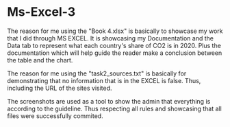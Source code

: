 # Ms-Excel-3

The reason for me using the "Book 4.xlsx" is basically to showcase my work that I did through MS EXCEL.
It is showcasing my Documentation and the Data tab to represent what each country's share of CO2 is in 2020.
Plus the documentation which will help guide the reader make a conclusion between the table and the chart.

The reason for me using the "task2_sources.txt" is basically for demonstrating that no information that is in
the EXCEL is false. Thus, including the URL of the sites visited.

The screenshots are used as a tool to show the admin that everything is according to the guideline.
Thus respecting all rules and showcasing that all files were successfully commited.  